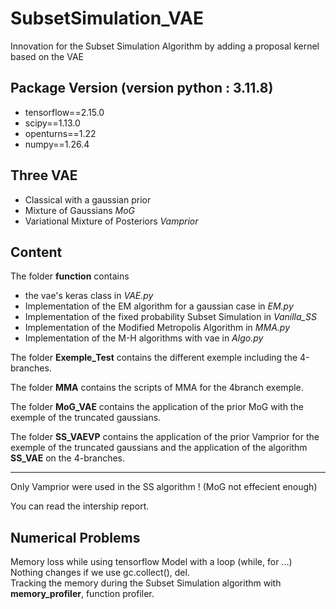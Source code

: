 # SubsetSimulation_VAE
Innovation for the Subset Simulation Algorithm by adding a proposal kernel based on the VAE

## Package Version  (version python : 3.11.8)    
- tensorflow==2.15.0
- scipy==1.13.0
- openturns==1.22
- numpy==1.26.4

## Three VAE  
- Classical with a gaussian prior
- Mixture of Gaussians *MoG*
- Variational Mixture of Posteriors *Vamprior*

## Content  
The folder **function** contains  
- the vae's keras class in *VAE.py*  
- Implementation of the EM algorithm for a gaussian case in *EM.py*
- Implementation of the fixed probability Subset Simulation in *Vanilla_SS*  
- Implementation of the Modified Metropolis Algorithm in *MMA.py*
- Implementation of the M-H algorithms with vae in *Algo.py*

The folder **Exemple_Test** contains the different exemple including the 4-branches.   

The folder **MMA** contains the scripts of MMA for the 4branch exemple.  

The folder **MoG_VAE** contains the application of the prior MoG with the exemple of the truncated gaussians.  

The folder **SS_VAEVP** contains the application of the prior Vamprior for the exemple of the truncated gaussians and the application of the algorithm **SS_VAE** on the 4-branches.   

-------------------------------------------------------------------------------------
Only Vamprior were used in the SS algorithm ! (MoG not effecient enough)   

You can read the intership report. 

## Numerical Problems  
Memory loss while using tensorflow Model with a loop (while, for ...) 
Nothing changes if we use gc.collect(), del.   
Tracking the memory during the Subset Simulation algorithm with **memory_profiler**, function profiler.   

  


